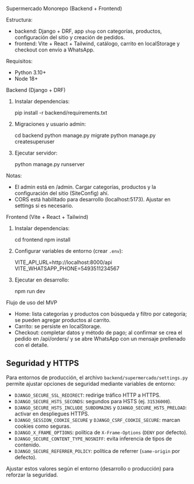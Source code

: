 Supermercado Monorepo (Backend + Frontend)

Estructura:

- backend: Django + DRF, app `shop` con categorías, productos, configuración del sitio y creación de pedidos.
- frontend: Vite + React + Tailwind, catálogo, carrito en localStorage y checkout con envío a WhatsApp.

Requisitos:

- Python 3.10+
- Node 18+

Backend (Django + DRF)

1) Instalar dependencias:

   pip install -r backend/requirements.txt

2) Migraciones y usuario admin:

   cd backend
   python manage.py migrate
   python manage.py createsuperuser

3) Ejecutar servidor:

   python manage.py runserver

Notas:
- El admin está en /admin. Cargar categorías, productos y la configuración del sitio (SiteConfig) ahí.
- CORS está habilitado para desarrollo (localhost:5173). Ajustar en settings si es necesario.

Frontend (Vite + React + Tailwind)

1) Instalar dependencias:

   cd frontend
   npm install

2) Configurar variables de entorno (crear `.env`):

   VITE_API_URL=http://localhost:8000/api
   VITE_WHATSAPP_PHONE=5493511234567

3) Ejecutar en desarrollo:

   npm run dev

Flujo de uso del MVP

- Home: lista categorías y productos con búsqueda y filtro por categoría; se pueden agregar productos al carrito.
- Carrito: se persiste en localStorage.
- Checkout: completar datos y método de pago; al confirmar se crea el pedido en /api/orders/ y se abre WhatsApp con un mensaje prellenado con el detalle.

## Seguridad y HTTPS

Para entornos de producción, el archivo `backend/supermercado/settings.py` permite ajustar opciones de seguridad mediante variables de entorno:

- `DJANGO_SECURE_SSL_REDIRECT`: redirige tráfico HTTP a HTTPS.
- `DJANGO_SECURE_HSTS_SECONDS`: segundos para HSTS (ej. `31536000`).
- `DJANGO_SECURE_HSTS_INCLUDE_SUBDOMAINS` y `DJANGO_SECURE_HSTS_PRELOAD`: activar en despliegues HTTPS.
- `DJANGO_SESSION_COOKIE_SECURE` y `DJANGO_CSRF_COOKIE_SECURE`: marcan cookies como seguras.
- `DJANGO_X_FRAME_OPTIONS`: política de `X-Frame-Options` (`DENY` por defecto).
- `DJANGO_SECURE_CONTENT_TYPE_NOSNIFF`: evita inferencia de tipos de contenido.
- `DJANGO_SECURE_REFERRER_POLICY`: política de referrer (`same-origin` por defecto).

Ajustar estos valores según el entorno (desarrollo o producción) para reforzar la seguridad.
